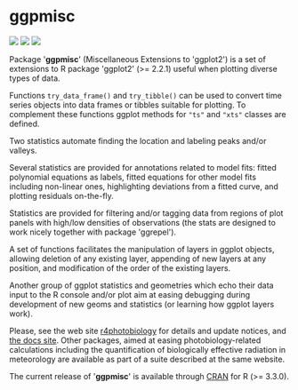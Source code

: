 # ggpmisc #

[![](http://www.r-pkg.org/badges/version/ggpmisc)](https://cran.r-project.org/package=ggpmisc) 
[![](http://cranlogs.r-pkg.org/badges/ggpmisc)](https://cran.r-project.org/package=ggpmisc) 
[![](http://cranlogs.r-pkg.org/badges/grand-total/ggpmisc)](https://cran.r-project.org/package=ggpmisc)


Package '**ggpmisc**' (Miscellaneous Extensions to 'ggplot2') is a set of
extensions to R package 'ggplot2' (>= 2.2.1) useful when plotting diverse types
of data.  

Functions `try_data_frame()` and `try_tibble()` can be used to convert time
series objects into data frames or tibbles suitable for plotting. To complement
these functions ggplot methods for `"ts"` and `"xts"` classes are defined.

Two statistics automate finding the location and labeling peaks and/or valleys.

Several statistics are provided for annotations related to model fits: 
fitted polynomial equations as labels, fitted equations for other model fits
including non-linear ones, highlighting
deviations from a fitted curve, and plotting residuals on-the-fly.

Statistics are provided for filtering and/or tagging data from regions of plot
panels with high/low densities of observations (the stats are designed to work
nicely together with package 'ggrepel').

A set of functions facilitates the manipulation of layers in ggplot objects,
allowing deletion of any existing layer, appending of new layers at any
position, and modification of the order of the existing layers.

Another group of ggplot statistics and geometries which echo their data input to
the R console and/or plot aim at easing debugging during development of new
geoms and statistics (or learning how ggplot layers work).

Please, see the web site [r4photobiology](http://www.r4photobiology.info) for
details and update notices, and [the docs
site](http://docs.r4photobiology.info/ggpmisc). Other packages, aimed at easing
photobiology-related calculations including the quantification of biologically
effective radiation in meteorology are available as part of a suite described at
the same website.

The current release of '__ggpmisc__' is available through
[CRAN](https://cran.r-project.org/package=ggpmisc) for R (>= 3.3.0).

